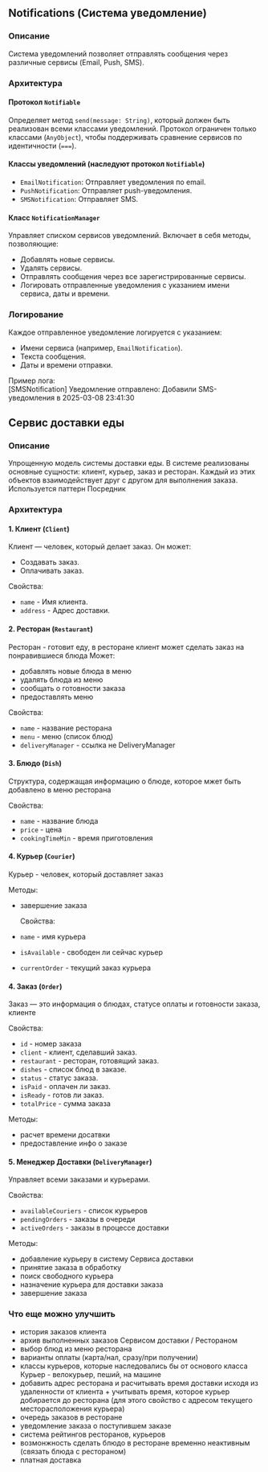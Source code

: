 ## Notifications (Система уведомление)

### Описание
Система уведомлений позволяет отправлять сообщения через различные сервисы (Email, Push, SMS).

### Архитектура

#### Протокол `Notifiable`
Определяет метод `send(message: String)`, который должен быть реализован всеми классами уведомлений.
Протокол ограничен только классами (`AnyObject`), чтобы поддерживать сравнение сервисов по идентичности (`===`).

#### Классы уведомлений (наследуют протокол `Notifiable`)
- `EmailNotification`: Отправляет уведомления по email.
- `PushNotification`: Отправляет push-уведомления.
- `SMSNotification`: Отправляет SMS.

#### Класс `NotificationManager`
Управляет списком сервисов уведомлений. 
Включает в себя методы, позволяющие:
- Добавлять новые сервисы.
- Удалять сервисы.
- Отправлять сообщения через все зарегистрированные сервисы.
- Логировать отправленные уведомления с указанием имени сервиса, даты и времени.

### Логирование
Каждое отправленное уведомление логируется с указанием:
- Имени сервиса (например, `EmailNotification`).
- Текста сообщения.
- Даты и времени отправки.

Пример лога: <br>
[SMSNotification] Уведомление отправлено: Добавили SMS-уведомления в 2025-03-08 23:41:30


## Сервис доставки еды

### Описание
Упрощенную модель системы доставки еды. В системе реализованы основные сущности: клиент, курьер, заказ и ресторан. Каждый из этих объектов взаимодействует друг с другом для выполнения заказа. Используется паттерн Посредник

### Архитектура

#### 1. Клиент (`Client`)
Клиент — человек, который делает заказ. Он может:
- Создавать заказ.
- Оплачивать заказ.

Свойства:
- `name` - Имя клиента.
- `address` - Адрес доставки.


#### 2. Ресторан (`Restaurant`)
Ресторан - готовит еду, в ресторане клиент может сделать заказ на понравившиеся блюда
Может:
- добавлять новые блюда в меню
- удалять блюда из меню
- сообщать о готовности заказа
- предоставлять меню

Свойства:
 - `name` - название ресторана
 - `menu` - меню (список блюд)
 - `deliveryManager` - ссылка не DeliveryManager
   
#### 3. Блюдо (`Dish`)
Структура, содержащая информацию о блюде, которое мжет быть добавлено в меню ресторана

Свойства:
- `name` - название блюда
- `price` - цена
- `cookingTimeMin` - время приготовления

#### 4. Курьер (`Courier`)
Курьер - человек, который доставляет заказ

Методы:
- завершение заказа

  Свойства:
- `name` - имя курьера
- `isAvailable` - свободен ли сейчас курьер
- `currentOrder` - текущий заказ курьера

#### 4. Заказ (`Order`)
Заказ — это информация о блюдах, статусе оплаты и готовности заказа, клиенте

Свойства:
- `id` - номер заказа
- `client` - клиент, сделавший заказ.
- `restaurant` - ресторан, готовящий заказ.
- `dishes` - cписок блюд в заказе.
- `status` - cтатус заказа.
- `isPaid` - оплачен ли заказ.
- `isReady` - готов ли заказ.
- `totalPrice` - сумма заказа

Методы:
- расчет времени досатвки
- предоставление инфо о заказе

#### 5. Менеджер Доставки (`DeliveryManager`)
Управляет всеми заказами и курьерами.

Свойства:
- `availableCouriers` - список курьеров
- `pendingOrders` - заказы в очереди
- `activeOrders` - заказы в процессе доставки

Методы:
- добавление курьеру в систему Сервиса доставки
- принятие заказа в обработку
- поиск свободного курьера
- назначение курьера для доставки заказа
- завершение заказа

### Что еще можно улучшить
- история заказов клиента
- архив выполненных заказов Сервисом доставки / Рестораном
- выбор блюд из меню ресторана
- варианты оплаты (карта/нал, сразу/при получении)
- классы курьеров, которые наследовались бы от основого класса Курьер  - велокурьер, пеший, на машине
- добавить адрес ресторана и расчитывать время доставки исходя из удаленности от клиента + учитывать время, которое курьер добирается до ресторана (для этого свойство с адресом текущего месторасположения курьера)
- очередь заказов в ресторане
- уведомление заказа о поступившем заказе
- система рейтингов ресторанов, курьеров
- возмонжность сделать блюдо в ресторане временно неактивным (связать блюда с рестораном)
- платная доставка
  


